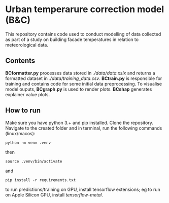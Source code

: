 # Urban temperarure correction model (B&C)

This repository contains code used to conduct modelling of data collected as part of a study on building facade temperatures in relation to meteorological data.

## Contents

**BCformatter.py** processes data stored in *./data/data.xslx* and returns a formatted dataset in *./data/training_data.csv*. **BCtrain.py** is responsible for training and contains code for some initial data preprocessing. To visualise model ouputs, **BCgraph.py** is used to render plots. **BCshap** generates explainer value plots.

## How to run

Make sure you have python 3.+ and pip installed. 
Clone the repository. Navigate to the created folder and in terminal, run the following commands (linux/macos): 

    python -m venv .venv
then

    source .venv/bin/activate

and

    pip install -r requirements.txt

to run predictions/training on GPU, install tensorflow extensions; eg to run on Apple Silicon GPU, install *tensorflow-metal*.
